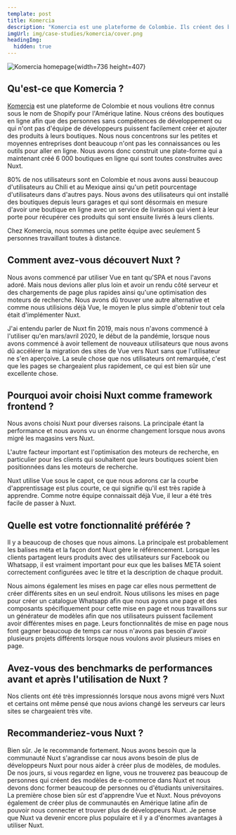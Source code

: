 ```yaml
---
template: post
title: Komercia
description: "Komercia est une plateforme de Colombie. Ils créent des boutiques en ligne afin que des personnes sans compétences de développement ou qui n'ont pas d'équipe de développeurs puissent facilement créer et ajouter des produits à leurs boutiques."
imgUrl: img/case-studies/komercia/cover.png
headingImg:
  hidden: true
---
```


![Komercia homepage](img/case-studies/komercia/main.png){width=736 height=407}

## Qu'est-ce que Komercia ?

[Komercia](https://www.komercia.co/) est une plateforme de Colombie et nous voulions être connus sous le nom de Shopify pour l'Amérique latine. Nous créons des boutiques en ligne afin que des personnes sans compétences de développement ou qui n'ont pas d'équipe de développeurs puissent facilement créer et ajouter des produits à leurs boutiques. Nous nous concentrons sur les petites et moyennes entreprises dont beaucoup n'ont pas les connaissances ou les outils pour aller en ligne. Nous avons donc construit une plate-forme qui a maintenant créé 6 000 boutiques en ligne qui sont toutes construites avec Nuxt.

80% de nos utilisateurs sont en Colombie et nous avons aussi beaucoup d'utilisateurs au Chili et au Mexique ainsi qu'un petit pourcentage d'utilisateurs dans d'autres pays. Nous avons des utilisateurs qui ont installé des boutiques depuis leurs garages et qui sont désormais en mesure d'avoir une boutique en ligne avec un service de livraison qui vient à leur porte pour récupérer ces produits qui sont ensuite livrés à leurs clients.

Chez Komercia, nous sommes une petite équipe avec seulement 5 personnes travaillant toutes à distance.

## Comment avez-vous découvert Nuxt ?

Nous avons commencé par utiliser Vue en tant qu'SPA et nous l'avons adoré. Mais nous devions aller plus loin et avoir un rendu côté serveur et des chargements de page plus rapides ainsi qu'une optimisation des moteurs de recherche. Nous avons dû trouver une autre alternative et comme nous utilisions déjà Vue, le moyen le plus simple d'obtenir tout cela était d'implémenter Nuxt.

J'ai entendu parler de Nuxt fin 2019, mais nous n'avons commencé à l'utiliser qu'en mars/avril 2020, le début de la pandémie, lorsque nous avons commencé à avoir tellement de nouveaux utilisateurs que nous avons dû accélérer la migration des sites de Vue vers Nuxt sans que l'utilisateur ne s'en aperçoive. La seule chose que nos utilisateurs ont remarquée, c'est que les pages se chargeaient plus rapidement, ce qui est bien sûr une excellente chose.

## Pourquoi avoir choisi Nuxt comme framework frontend ?

Nous avons choisi Nuxt pour diverses raisons. La principale étant la performance et nous avons vu un énorme changement lorsque nous avons migré les magasins vers Nuxt.

L'autre facteur important est l'optimisation des moteurs de recherche, en particulier pour les clients qui souhaitent que leurs boutiques soient bien positionnées dans les moteurs de recherche.

Nuxt utilise Vue sous le capot, ce que nous adorons car la courbe d'apprentissage est plus courte, ce qui signifie qu'il est très rapide à apprendre. Comme notre équipe connaissait déjà Vue, il leur a été très facile de passer à Nuxt.

## Quelle est votre fonctionnalité préférée ?

Il y a beaucoup de choses que nous aimons. La principale est probablement les balises méta et la façon dont Nuxt gère le référencement. Lorsque les clients partagent leurs produits avec des utilisateurs sur Facebook ou Whatsapp, il est vraiment important pour eux que les balises META soient correctement configurées avec le titre et la description de chaque produit.

Nous aimons également les mises en page car elles nous permettent de créer différents sites en un seul endroit. Nous utilisons les mises en page pour créer un catalogue Whatsapp afin que nous ayons une page et des composants spécifiquement pour cette mise en page et nous travaillons sur un générateur de modèles afin que nos utilisateurs puissent facilement avoir différentes mises en page. Leurs fonctionnalités de mise en page nous font gagner beaucoup de temps car nous n'avons pas besoin d'avoir plusieurs projets différents lorsque nous voulons avoir plusieurs mises en page.

## Avez-vous des benchmarks de performances avant et après l'utilisation de Nuxt ?

Nos clients ont été très impressionnés lorsque nous avons migré vers Nuxt et certains ont même pensé que nous avions changé les serveurs car leurs sites se chargeaient très vite.

## Recommanderiez-vous Nuxt ?

Bien sûr. Je le recommande fortement. Nous avons besoin que la communauté Nuxt s'agrandisse car nous avons besoin de plus de développeurs Nuxt pour nous aider à créer plus de modèles, de modules. De nos jours, si vous regardez en ligne, vous ne trouverez pas beaucoup de personnes qui créent des modèles de e-commerce dans Nuxt et nous devons donc former beaucoup de personnes ou d'étudiants universitaires. La première chose bien sûr est d'apprendre Vue et Nuxt. Nous prévoyons également de créer plus de communautés en Amérique latine afin de pouvoir nous connecter et trouver plus de développeurs Nuxt. Je pense que Nuxt va devenir encore plus populaire et il y a d'énormes avantages à utiliser Nuxt.
